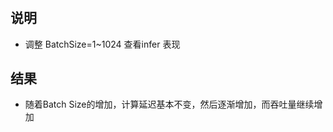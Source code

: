 #

## 说明  

+ 调整 BatchSize=1~1024 查看infer 表现    


## 结果  

+ 随着Batch Size的增加，计算延迟基本不变，然后逐渐增加，而吞吐量继续增加    
